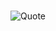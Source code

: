 # <KenyaBME>
![Quote](https://www.talkinfrench.com/wp-content/uploads/2014/09/Always-the-right-time-2.png)